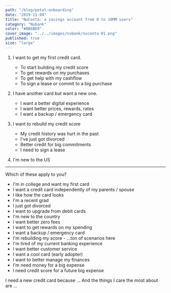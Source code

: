 ```yaml
---
path: "/blog/petal-onboarding"
date: "2019-11-04"
title: "NuConta: a savings account from 0 to 10MM users"
category: "Nubank"
color: "#BB6BD9"
cover_image: "../../images/nubank/nuconta-01.png"
published: true
size: "large"
---
```


1. I want to get my first credit card.

   - To start building my credit score
   - To get rewards on my purchases
   - To get help with my cashflow
   - To sign a lease or commit to a big purchase

2. I have another card but want a new one.

   - I want a better digital experience
   - I want better prices, rewards, rates
   - I want a backup / emergency card

3. I want to rebuild my credit score

   - My credit history was hurt in the past
   - I've just got divorced
   - Better credit for big commitments
   - I need to sign a lease

4. I'm new to the US

---

Which of these apply to you?

- I'm in college and want my first card
- I want a credit card independently of my parents / spouse
- I like how the card looks
- I'm a recent grad
- I just got divorced
- I want to upgrade from debit cards
- I'm new to the country
- I want better zero fees
- I want to get rewards on my spending
- I want a backup / emergency card
- I'm rebuilding my score - ...ton of scenarios here
- I'm tired of my current banking experience
- I want better customer service
- I want a cool card (early adopter)
- I want to better manage my finances
- I'm need money for a big expense
- I need credit score for a future big expense

I need a new credit card because
...
And the things I care the most about are
...
